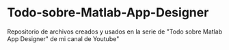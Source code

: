 # Todo-sobre-Matlab-App-Designer
Repositorio de archivos creados y usados en la serie de "Todo sobre Matlab App Designer" de mi canal de Youtube"
